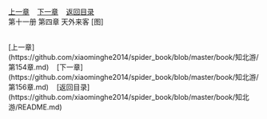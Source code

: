 
[上一章](https://github.com/xiaominghe2014/spider_book/blob/master/book/知北游/第154章.md)&nbsp;&nbsp;&nbsp;&nbsp;[下一章](https://github.com/xiaominghe2014/spider_book/blob/master/book/知北游/第156章.md)&nbsp;&nbsp;&nbsp;&nbsp;[返回目录](https://github.com/xiaominghe2014/spider_book/blob/master/book/知北游/README.md)
<br /> 第十一册 第四章 天外来客 [图]<br />
    
  <br />
[上一章](https://github.com/xiaominghe2014/spider_book/blob/master/book/知北游/第154章.md)&nbsp;&nbsp;&nbsp;&nbsp;[下一章](https://github.com/xiaominghe2014/spider_book/blob/master/book/知北游/第156章.md)&nbsp;&nbsp;&nbsp;&nbsp;[返回目录](https://github.com/xiaominghe2014/spider_book/blob/master/book/知北游/README.md)
